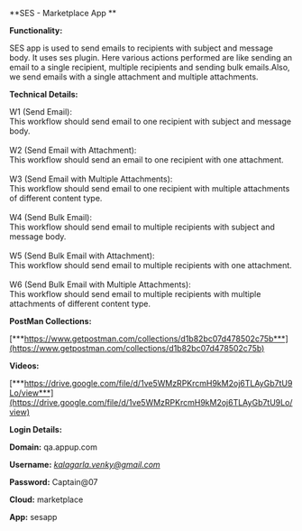 **SES - Marketplace App **

**Functionality:**

SES app is used to send emails to recipients with subject and message
body. It uses ses plugin. Here various actions performed are like
sending an email to a single recipient, multiple recipients and sending
bulk emails.Also, we send emails with a single attachment and multiple
attachments.

**Technical Details:**

W1 (Send Email):\
This workflow should send email to one recipient with subject and
message body.\
\
W2 (Send Email with Attachment):\
This workflow should send an email to one recipient with one
attachment.\
\
W3 (Send Email with Multiple Attachments):\
This workflow should send email to one recipient with multiple
attachments of different content type.\
\
W4 (Send Bulk Email):\
This workflow should send email to multiple recipients with subject and
message body.\
\
W5 (Send Bulk Email with Attachment):\
This workflow should send email to multiple recipients with one
attachment.\
\
W6 (Send Bulk Email with Multiple Attachments):\
This workflow should send email to multiple recipients with multiple
attachments of different content type.

**PostMan Collections:**

[***https://www.getpostman.com/collections/d1b82bc07d478502c75b***](https://www.getpostman.com/collections/d1b82bc07d478502c75b)

**Videos:**

[***https://drive.google.com/file/d/1ve5WMzRPKrcmH9kM2oj6TLAyGb7tU9Lo/view***](https://drive.google.com/file/d/1ve5WMzRPKrcmH9kM2oj6TLAyGb7tU9Lo/view)

**Login Details:**

**Domain:** qa.appup.com

**Username:**
[*kalagarla.venky@gmail.com*](mailto:kalagarla.venky@gmail.com)

**Password:** Captain@07

**Cloud:** marketplace

**App:** sesapp
